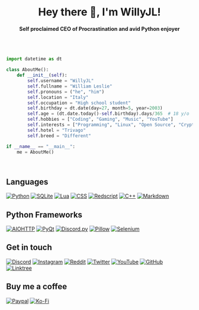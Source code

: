 <h1 align="center">Hey there 👋, I'm WillyJL!</h1>
<h4 align="center">Self proclaimed CEO of Procrastination and avid Python enjoyer</h4>

<br />

<br />

```py
import datetime as dt

class AboutMe():
    def __init__(self):
        self.username = "WillyJL"
        self.fullname = "William Leslie"
        self.pronouns = ("he", "him")
        self.location = "Italy"
        self.occupation = "High school student"
        self.birthday = dt.date(day=27, month=5, year=2003)
        self.age = (dt.date.today()-self.birthday).days/365  # 18 y/o
        self.hobbies = ["Coding", "Gaming", "Music", "YouTube"]
        self.interests = ["Programming", "Linux", "Open Source", "Crypto"]
        self.hotel = "Trivago"
        self.breed = "Different"

if __name__ == "__main__":
    me = AboutMe()
```

<br />

Languages
---------
[![Python](    https://img.shields.io/badge/-Python-3776FB?style=for-the-badge&logo=python&logoColor=white                           )](https://www.python.org/)
[![SQLite](    https://img.shields.io/badge/-SQLite-DF9100?style=for-the-badge&logo=sqlite&logoColor=white                           )](https://www.sqlite.org/)
[![Lua](       https://img.shields.io/badge/-Lua-2C39BD?style=for-the-badge&logo=lua&logoColor=white                                 )](https://www.lua.org/)
[![CSS](       https://img.shields.io/badge/-CSS-DD3A0A?style=for-the-badge&logo=css3&logoColor=white                                )](https://www.w3.org/Style/CSS/)
[![Redscript]( https://img.shields.io/badge/-Redscript-DC382D?style=for-the-badge&logo=swift&logoColor=white                         )](https://github.com/jac3km4/redscript)
[![C++](       https://img.shields.io/badge/-C++-00599C?style=for-the-badge&logo=c%2B%2B&logoColor=white                             )](https://isocpp.org/)
[![Markdown](  https://img.shields.io/badge/-Markdown-333333?style=for-the-badge&logo=markdown&logoColor=white                       )](https://daringfireball.net/projects/markdown)

Python Frameworks
-----------------
[![AIOHTTP](   https://img.shields.io/badge/-AIOHTTP-2C5BB4?style=for-the-badge&logo=aiohttp&logoColor=white                         )](https://docs.aiohttp.org/en/stable)
[![PyQt](      https://img.shields.io/badge/-PyQt-00BD00?style=for-the-badge&logo=qt&logoColor=white                                 )](https://riverbankcomputing.com/software/pyqt/intro)
[![Discord.py](https://img.shields.io/badge/-Discord.py-5865F2?style=for-the-badge&logo=discord&logoColor=white                      )](https://discordpy.readthedocs.io/en/stable)
[![Pillow](    https://img.shields.io/badge/-Pillow-FF880F?style=for-the-badge&logo=slickpic&logoColor=white                         )](https://pillow.readthedocs.io/en/stable)
[![Selenium](  https://img.shields.io/badge/-Selenium-43B02A?style=for-the-badge&logo=selenium&logoColor=white                       )](https://selenium-python.readthedocs.io/)

Get in touch
-------------
[![Discord](   https://img.shields.io/badge/-WillyJL%233633-333333?style=for-the-badge&logo=discord&logoColor=white&labelColor=5865F2)](https://discord.com/channels/@me)
[![Instagram]( https://img.shields.io/badge/-@willyjl_-333333?style=for-the-badge&logo=instagram&logoColor=white&labelColor=E4405F   )](https://www.instagram.com/willyjl_)
[![Reddit](    https://img.shields.io/badge/-u%2FWillyJL-333333?style=for-the-badge&logo=reddit&logoColor=white&labelColor=FF4500 )](https://www.reddit.com/user/WillyJL)
[![Twitter](   https://img.shields.io/badge/-@WillyJL_-333333?style=for-the-badge&logo=twitter&logoColor=white&labelColor=1DA1F2     )](https://twitter.com/WillyJL_)
[![YouTube](   https://img.shields.io/badge/-WillyJL-333333?style=for-the-badge&logo=youtube&logoColor=white&labelColor=FF2222       )](https://www.youtube.com/channel/UCxouMwGYdvfKLDP4wb-eUoQ)
[![GitHub](    https://img.shields.io/badge/-Willy--JL-333333?style=for-the-badge&logo=github&logoColor=white&labelColor=181717      )](https://github.com/Willy-JL)\
[![Linktree](  https://img.shields.io/badge/-@WillyJL-333333?style=for-the-badge&logo=linktree&logoColor=white&labelColor=29B06B     )](https://linktr.ee/WillyJL)

Buy me a coffee
----------------
[![Paypal](    https://img.shields.io/badge/-WillyJL-333333?style=for-the-badge&logo=paypal&logoColor=white&labelColor=00457C        )](https://paypal.me/willyjl)
[![Ko-Fi](     https://img.shields.io/badge/-WillyJL-333333?style=for-the-badge&logo=kofi&logoColor=white&labelColor=FF5E5B          )](https://ko-fi.com/willyjl)
